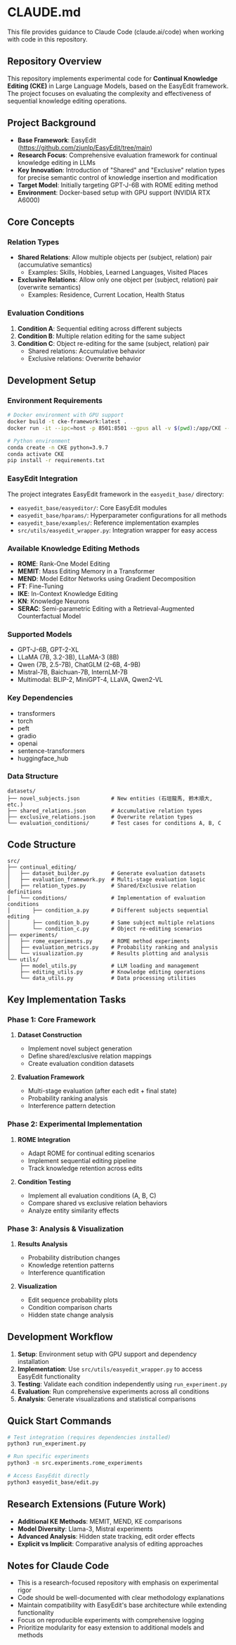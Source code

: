 # CLAUDE.md

This file provides guidance to Claude Code (claude.ai/code) when working with code in this repository.

## Repository Overview

This repository implements experimental code for **Continual Knowledge Editing (CKE)** in Large Language Models, based on the EasyEdit framework. The project focuses on evaluating the complexity and effectiveness of sequential knowledge editing operations.

## Project Background

- **Base Framework**: EasyEdit (https://github.com/zjunlp/EasyEdit/tree/main)
- **Research Focus**: Comprehensive evaluation framework for continual knowledge editing in LLMs
- **Key Innovation**: Introduction of "Shared" and "Exclusive" relation types for precise semantic control of knowledge insertion and modification
- **Target Model**: Initially targeting GPT-J-6B with ROME editing method
- **Environment**: Docker-based setup with GPU support (NVIDIA RTX A6000)

## Core Concepts

### Relation Types
- **Shared Relations**: Allow multiple objects per (subject, relation) pair (accumulative semantics)
  - Examples: Skills, Hobbies, Learned Languages, Visited Places
- **Exclusive Relations**: Allow only one object per (subject, relation) pair (overwrite semantics)  
  - Examples: Residence, Current Location, Health Status

### Evaluation Conditions
1. **Condition A**: Sequential editing across different subjects
2. **Condition B**: Multiple relation editing for the same subject  
3. **Condition C**: Object re-editing for the same (subject, relation) pair
   - Shared relations: Accumulative behavior
   - Exclusive relations: Overwrite behavior

## Development Setup

### Environment Requirements
```bash
# Docker environment with GPU support
docker build -t cke-framework:latest .
docker run -it --ipc=host -p 8501:8501 --gpus all -v $(pwd):/app/CKE --name cke-container cke-framework:latest

# Python environment
conda create -n CKE python=3.9.7
conda activate CKE
pip install -r requirements.txt
```

### EasyEdit Integration
The project integrates EasyEdit framework in the `easyedit_base/` directory:
- `easyedit_base/easyeditor/`: Core EasyEdit modules
- `easyedit_base/hparams/`: Hyperparameter configurations for all methods
- `easyedit_base/examples/`: Reference implementation examples
- `src/utils/easyedit_wrapper.py`: Integration wrapper for easy access

### Available Knowledge Editing Methods
- **ROME**: Rank-One Model Editing
- **MEMIT**: Mass Editing Memory in a Transformer  
- **MEND**: Model Editor Networks using Gradient Decomposition
- **FT**: Fine-Tuning
- **IKE**: In-Context Knowledge Editing
- **KN**: Knowledge Neurons
- **SERAC**: Semi-parametric Editing with a Retrieval-Augmented Counterfactual Model

### Supported Models
- GPT-J-6B, GPT-2-XL
- LLaMA (7B, 3.2-3B), LLaMA-3 (8B)
- Qwen (7B, 2.5-7B), ChatGLM (2-6B, 4-9B)
- Mistral-7B, Baichuan-7B, InternLM-7B
- Multimodal: BLIP-2, MiniGPT-4, LLaVA, Qwen2-VL

### Key Dependencies
- transformers
- torch
- peft
- gradio
- openai
- sentence-transformers
- huggingface_hub

### Data Structure
```
datasets/
├── novel_subjects.json          # New entities (石垣龍馬, 鈴木順大, etc.)
├── shared_relations.json        # Accumulative relation types
├── exclusive_relations.json     # Overwrite relation types
└── evaluation_conditions/       # Test cases for conditions A, B, C
```

## Code Structure

```
src/
├── continual_editing/
│   ├── dataset_builder.py       # Generate evaluation datasets
│   ├── evaluation_framework.py  # Multi-stage evaluation logic
│   ├── relation_types.py        # Shared/Exclusive relation definitions
│   └── conditions/              # Implementation of evaluation conditions
│       ├── condition_a.py       # Different subjects sequential editing
│       ├── condition_b.py       # Same subject multiple relations
│       └── condition_c.py       # Object re-editing scenarios
├── experiments/
│   ├── rome_experiments.py      # ROME method experiments
│   ├── evaluation_metrics.py    # Probability ranking and analysis
│   └── visualization.py         # Results plotting and analysis
└── utils/
    ├── model_utils.py           # LLM loading and management
    ├── editing_utils.py         # Knowledge editing operations
    └── data_utils.py            # Data processing utilities
```

## Key Implementation Tasks

### Phase 1: Core Framework
1. **Dataset Construction**
   - Implement novel subject generation
   - Define shared/exclusive relation mappings
   - Create evaluation condition datasets

2. **Evaluation Framework**
   - Multi-stage evaluation (after each edit + final state)
   - Probability ranking analysis
   - Interference pattern detection

### Phase 2: Experimental Implementation
1. **ROME Integration**
   - Adapt ROME for continual editing scenarios
   - Implement sequential editing pipeline
   - Track knowledge retention across edits

2. **Condition Testing**
   - Implement all evaluation conditions (A, B, C)
   - Compare shared vs exclusive relation behaviors
   - Analyze entity similarity effects

### Phase 3: Analysis & Visualization
1. **Results Analysis**
   - Probability distribution changes
   - Knowledge retention patterns
   - Interference quantification

2. **Visualization**
   - Edit sequence probability plots
   - Condition comparison charts
   - Hidden state change analysis

## Development Workflow

1. **Setup**: Environment setup with GPU support and dependency installation
2. **Implementation**: Use `src/utils/easyedit_wrapper.py` to access EasyEdit functionality
3. **Testing**: Validate each condition independently using `run_experiment.py`
4. **Evaluation**: Run comprehensive experiments across all conditions
5. **Analysis**: Generate visualizations and statistical comparisons

## Quick Start Commands

```bash
# Test integration (requires dependencies installed)
python3 run_experiment.py

# Run specific experiments
python3 -m src.experiments.rome_experiments

# Access EasyEdit directly
python3 easyedit_base/edit.py
```

## Research Extensions (Future Work)

- **Additional KE Methods**: MEMIT, MEND, KE comparisons
- **Model Diversity**: Llama-3, Mistral experiments  
- **Advanced Analysis**: Hidden state tracking, edit order effects
- **Explicit vs Implicit**: Comparative analysis of editing approaches

## Notes for Claude Code

- This is a research-focused repository with emphasis on experimental rigor
- Code should be well-documented with clear methodology explanations
- Maintain compatibility with EasyEdit's base architecture while extending functionality
- Focus on reproducible experiments with comprehensive logging
- Prioritize modularity for easy extension to additional models and methods